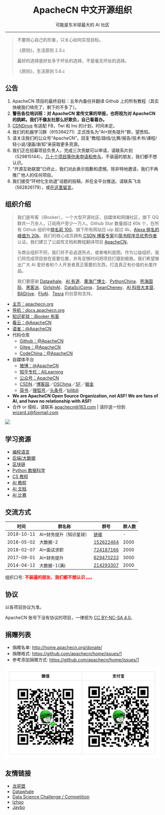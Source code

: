 <h1 align="center">ApacheCN 中文开源组织</h1>
<p align="center">可能是东半球最大的 AI 社区</p>

---

> 不要担心自己的形象，只关心如何实现目标。
> 
> 《原则》，生活原则 2.3.c
> 
> 最好的选择是好处多于坏处的选择，不是毫无坏处的选择。
> 
> 《原则》，生活原则 5.6.c

<!--announce-->

## **公告**

1.  ApacheCN 项目的最终目标：五年内备份并翻译 Github 上的所有教程（其实快被我们啃完了，剩下的不多了）。
1.  **警告各位培训班：对 ApacheCN 宣传文章的举报，也将视为对 ApacheCN 的挑衅。我们不像友社那么好欺负，自己看着办。**
1.  [CDNDrive](https://github.com/apachecn/CDNDrive) 有适配 FB，Twi 和 Ins 的计划，时间未定。
1.  我们的机器学习群（915394271）正式改名为“AI+财务提升”群，望悉知。
1.  请关注我们的公众号“ApacheCN”，回复“教程/路线/比赛/报告/技术书/课程/轻小说/漫画/新知”来获取更多资源。
1.  我们正在招募项目负责人，完成三次贡献可以申请，请联系片刻（529815144）。[几十个项目等你来申请和参与](https://docs.apachecn.org/join)，不装逼的朋友，我们都不想认识。
1.  “开源互助联盟”已终止，我们对此表示抱歉和遗憾。除非特地邀请，我们不再推广他人的任何项目。
1.  我们接受“环材化生劝退”话题的投稿，并在全平台推送。请联系飞龙（562826179），或[在这里留言](https://github.com/apachecn/awesome-article-recomm)。

<!--endannounce-->

<!--intro-->

## **组织介绍**

> 我们是布客（iBooker），一个大型开源社区、自媒体和网赚社区，旗下 QQ 群共一万余人，订阅用户至少一万人。Github Star 数量超过 60k 个，在所有 Github 组织中[排名前 100][top100]。旗下所有网站日 uip 超过 4k，[Alexa 排名的峰值为 20k][top20k]。我们的核心成员拥有[ CSDN 博客专家][csdn-pro]和[简书程序员优秀作者][js-pro]认证。我们建立了公益性文档和教程翻译项目 [ApacheCN][apachecn]。
> 
> 与商业组织不同，我们并不会追逐热点，或者唯利是图。作为公益组织，我们将完成项目放在首要位置，并有足够时间把项目打磨到极致。我们希望做出广大 AI 爱好者和个人开发者真正需要的东西，打造真正有价值的长尾作品。
> 
> 我们要感谢 [Datawhale][datawhale]、[AI 有道][aiyoudao]、[黄海广博士][huanghaiguang]、[PythonChina][pycn]、[苍海国际][258ch]、[黑客派][hacpai]、[GirlsInAI][gia]、[DataSciComp][datascicomp]、[SeanCheney][seancheney]、[AI 科技大本营][aikeji]、[BiliDrive][bdrive]、[FlyAI][flyai]、[Tesra][tesra] 的创意和支持。

[top100]: https://gitstar-ranking.com/apachecn
[top20k]: http://home.apachecn.org/img/about/alexa_201906.png
[csdn-pro]: https://blog.csdn.net/wizardforcel
[js-pro]: https://www.jianshu.com/u/b508a6aa98eb
[apachecn]: https://github.com/apachecn
[datawhale]: http://home.apachecn.org/img/about/datawhale_qr.jpg
[aiyoudao]: http://home.apachecn.org/img/about/redstone_qr.jpg
[huanghaiguang]: http://home.apachecn.org/img/about/huanghaiguang_qr.jpg
[pycn]: https://github.com/pycn
[258ch]: https://www.258ch.com/
[hacpai]: https://hacpai.com/
[gia]: https://www.weibo.com/u/2650740963
[datascicomp]: https://iphysresearch.github.io/DataSciComp/
[seancheney]: https://www.jianshu.com/u/130f76596b02
[aikeji]: https://blog.csdn.net/dQCFKyQDXYm3F8rB0
[bdrive]: https://github.com/Hsury/BiliDrive
[flyai]: https://www.flyai.com/
[tesra]: https://www.tesra.org/

* [主页：apachecn.org](http://apachecn.org)
* [导航：docs.apachecn.org](https://docs.apachecn.org/)
* [知识星球：iBooker 布客](https://t.zsxq.com/Jq3vZZB)
* [看云：@ApacheCN](https://www.kancloud.cn/@apachecn)
* [语雀：@ApacheCN](https://yuque.com/apachecn)
* 代码仓库
    * [Github：@ApacheCN](https://github.com/apachecn)
    * [Gitee：@ApacheCN](https://gitee.com/apachecn)
    * [CodeChina：@ApacheCN](https://codechina.csdn.net/apachecn)
* 自媒体平台
    * [微博：@ApacheCN](https://weibo.com/u/6326715527)
    * [知乎专栏：AILearning](https://zhuanlan.zhihu.com/apachecn-mlia)
    * [公众号：ApacheCN](http://home.apachecn.org/img/about/apachecn_qr.jpg)
    * [CSDN][csdn]／[博客园][cnblogs]／[OSChina][osc]／[SF][sf]／[掘金][juejin]
    * [简书][jianshu]／[搜狐号][sohu-mp]／[头条号][toutiao-mp]／[bilibili][bili]
* **We are ApacheCN Open Source Organization, not ASF! We are fans of AI, and have no relationship with ASF!**
* 合作 or 侵权，请联系 <apachecn@163.com> | 请抄送一份到 <wizard.z@foxmail.com>

[csdn]: https://blog.csdn.net/wizardforcel/article/category/8437073
[cnblogs]: https://www.cnblogs.com/apachecn
[osc]: https://my.oschina.net/u/1777350?tab=newest&catalogId=6512710
[sf]: https://segmentfault.com/blog/flygon
[juejin]: https://juejin.im/user/57960af3128fe10056c637e4/posts
[jianshu]: https://www.jianshu.com/c/4ee721d0c474
[sohu-mp]: https://mp.sohu.com/profile?xpt=NDhjYmViMzMtZWE2Yi00NTlmLWE3OTQtY2FjNjIwNDBlZDJl
[toutiao-mp]: https://www.toutiao.com/c/user/3901644178/
[bili]: http://space.bilibili.com/97678687

![](http://home.apachecn.org/img/about/ibooker_zsxq_qr_l.jpg)

<!--endintro-->

## **学习资源**

+   [编程语言](http://home.apachecn.org/translate)
+   [后端/大数据](http://home.apachecn.org/translate)
+   [区块链](http://home.apachecn.org/translate)
+   [Python 数据科学](http://home.apachecn.org/translate)
+   [CS 教程](http://home.apachecn.org/translate)
+   [AI 教程](http://home.apachecn.org/translate)
+   [AI 文档](http://home.apachecn.org/translate)
+   [AI 比赛](http://home.apachecn.org/translate)

## **交流方式**

| 时间 | 群名称  | 群号  | 群人数  |
| ------------ | ------------ | ------------ | ------------ |
| 2019-10-11 | AI+财务提升（知识星球） | [链接](https://t.zsxq.com/Jq3vZZB) | - |
| 2018-05-02 | 大数据-2 | <a href="//shang.qq.com/wpa/qunwpa?idkey=5d65b0774e5750e97e5725a201ccf158c84056ab77630223f854f57fa2fb544a" target="_blank" rel="noopener">152622464</a> | 2000 |
| 2018-02-07 | AI+面试求职 | <a href="//shang.qq.com/wpa/qunwpa?idkey=95a5e53232d6e1629cb6ea7132d0cb4c725bd27cb35ebc3f06b1b992279f46a2" target="_blank" rel="noopener">724187166</a> | 2000 |
| 2017-09-01 | AI+财务提升 | <a href="//shang.qq.com/wpa/qunwpa?idkey=bcee938030cc9e1552deb3bd9617bbbf62d3ec1647e4b60d9cd6b6e8f78ddc03" target="_blank" rel="noopener">629470233</a> | 3000 |
| 2014-04-12 | 大数据-1(满) | <a href="//shang.qq.com/wpa/qunwpa?idkey=952c3066344564ac53131f7e101948b0b5e5814390fa24bbfa69e76ff915beb7" target="_blank" rel="noopener">214293307</a> | 2000 |

组织口号: <strong><span style="color: #ff0000;">不装逼的朋友，我们都不想认识 。。。</span></strong>

## **协议**

以各项目协议为准。

ApacheCN 账号下没有协议的项目，一律视为 [CC BY-NC-SA 4.0](https://creativecommons.org/licenses/by-nc-sa/4.0/deed.zh)。

## **捐赠列表**

* 捐赠名单: <http://home.apachecn.org/donate/>
* 捐赠格式: <https://github.com/apachecn/home/issues/1>
* 参考添加捐赠方式: <https://github.com/apachecn/home/issues/1>

![](img/about/zfb_wx.png)

## **友情链接**

+   [龙哥盟](https://flygon.net)
+   [Datawhale](http://home.apachecn.org/img/about/datawhale_qr.jpg)
+   [Data Science Challenge / Competition](https://iphysresearch.github.io/DataSciComp/)
+   [lzhpo](http://www.liuzhaopo.top)
+   [Jaybo](https://strivebo.com)
